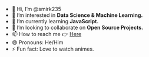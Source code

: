 - 👋 Hi, I’m @smirk235
- 👀 I’m interested in **Data Science & Machine Learning.**
- 🌱 I’m currently learning **JavaScript.**
- 💞️ I’m looking to collaborate on **Open Source Projects.**
- 📫 How to reach me 👉 [Here](https://github.com/smirk235/smirk235/discussions/1)
- 😄 Pronouns: He/Him
- ⚡ Fun fact: Love to watch animes.

<!---
smirk235/smirk235 is a ✨ special ✨ repository because its `README.md` (this file) appears on your GitHub profile.
You can click the Preview link to take a look at your changes.
--->
